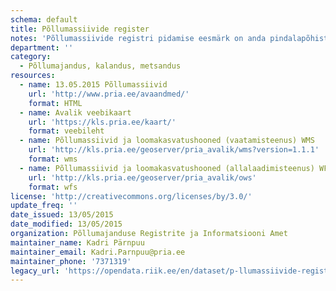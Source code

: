 ```yaml
---
schema: default
title: Põllumassiivide register
notes: 'Põllumassiivide registri pidamise eesmärk on anda pindalapõhiste maaelu arengukava toetuste ning otsetoetuste taotlejatele avalikku teavet põllumassiivide piiride, unikaalse numberkoodi, pindala ja tunnuste kohta. Registri vastutav töötleja on Põllumajandusministeerium ja volitatud töötleja on Põllumajanduse registrite ja informatsiooni amet (PRIA). Täpsemat teavet põllumassiivide registri kohta saab http://www.pria.ee/et/Registrid/Pollumassiivide_register'
department: ''
category:
  - Põllumajandus, kalandus, metsandus
resources:
  - name: 13.05.2015 Põllumassiivid
    url: 'http://www.pria.ee/avaandmed/'
    format: HTML
  - name: Avalik veebikaart
    url: 'https://kls.pria.ee/kaart/'
    format: veebileht
  - name: Põllumassiivid ja loomakasvatushooned (vaatamisteenus) WMS
    url: 'http://kls.pria.ee/geoserver/pria_avalik/wms?version=1.1.1'
    format: wms
  - name: Põllumassiivid ja loomakasvatushooned (allalaadimisteenus) WFS
    url: 'http://kls.pria.ee/geoserver/pria_avalik/ows'
    format: wfs
license: 'http://creativecommons.org/licenses/by/3.0/'
update_freq: ''
date_issued: 13/05/2015
date_modified: 13/05/2015
organization: Põllumajanduse Registrite ja Informatsiooni Amet
maintainer_name: Kadri Pärnpuu
maintainer_email: Kadri.Parnpuu@pria.ee
maintainer_phone: '7371319'
legacy_url: 'https://opendata.riik.ee/en/dataset/p-llumassiivide-register'
---
```

